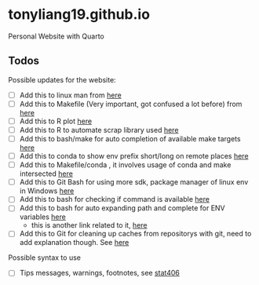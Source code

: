 # tonyliang19.github.io
Personal Website with Quarto


## Todos

Possible updates for the website:

- [ ] Add this to linux man from [here](https://stackoverflow.com/questions/5885934/bash-function-to-find-newest-file-matching-pattern)
- [ ] Add this to Makefile (Very important, got confused a lot before) from [here](https://stackoverflow.com/questions/2019989/how-to-assign-the-output-of-a-command-to-a-makefile-variable)
- [ ] Add this to R plot [here](https://stackoverflow.com/questions/7144118/how-to-save-a-plot-as-image-on-the-disk)
- [ ] Add this to R to automate scrap library used [here](https://tilburgsciencehub.com/building-blocks/automate-and-execute-your-work/automate-your-workflow/auto-install-r-packages/)
- [ ] Add this to bash/make for auto completion of available make targets [here](https://stackoverflow.com/questions/4188324/bash-completion-of-makefile-target)
- [ ] Add this to conda to show env prefix short/long on remote places [here](https://stackoverflow.com/questions/60122569/how-to-revert-back-to-default-behavior-of-env-prompt-parameter-in-condarc)
- [ ] Add this to Makefile/conda , it involves usage of conda and make intersected [here](https://stackoverflow.com/questions/53382383/makefile-cant-use-conda-activate)
- [ ] Add this to Git Bash for using more sdk, package manager of linux env in Windows [here](https://stackoverflow.com/questions/32712133/package-management-in-git-for-windows-git-bash)
- [ ] Add this to bash for checking if command is available [here](https://stackoverflow.com/questions/592620/how-can-i-check-if-a-program-exists-from-a-bash-script)
- [ ] Add this to bash for auto expanding path and complete for ENV variables [here](https://askubuntu.com/questions/41891/bash-auto-complete-for-environment-variables)
	- this is another link related to it, [here](https://askubuntu.com/questions/70750/how-to-get-bash-to-stop-escaping-during-tab-completion)
- [ ] Add this to Git for cleaning up caches from repositorys with git, need to add explanation though. See [here](https://stackoverflow.com/questions/1183769/git-status-takes-a-long-time-to-complete)

Possible syntax to use

- [ ] Tips messages, warnings, footnotes, see [stat406](https://ubc-stat.github.io/stat-406/)

